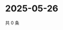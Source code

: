 # 2025-05-26

共 0 条

<!-- BEGIN ZHIHUVIDEO -->
<!-- 最后更新时间 Mon May 26 2025 00:12:19 GMT+0800 (China Standard Time) -->

<!-- END ZHIHUVIDEO -->
